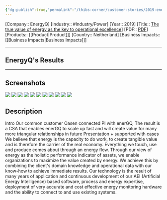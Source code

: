 ```yaml
---
{"dg-publish":true,"permalink":"/thibs-corner/customer-stories/2019-energy-q-the-true-value-of-energy-as-the-key-to-operational-excellence/"}
---
```


[Company:: EnergyQ]
[Industry:: #Industry/Power]
[Year:: 2019]
[Title:: [The true value of energy as the key to operational excellence](https://resources.osisoft.com/presentations/the-true-value-of-energy-as-the-key-to-operational-excellence--energqx/)]
[PDF:: [PDF](https://cdn.osisoft.com/osi/presentations/2019-uc-gothenburg/UC19EU-D2UT06-enerGQ-Burghard-The-true-value-of-energy-as-the-key-to-operational-excellence.pdf)]
[Products:: [[Product\|Product]]]
[Country:: Neitherland]
[Business Impacts:: [[Business Impacts\|Business Impacts]]]


---
## EnergyQ's Results

---
## Screenshots  
![](https://i.imgur.com/5UYpyM4.png)
![](https://i.imgur.com/KzpIEWI.png)
![](https://i.imgur.com/llaO8vX.png)
![](https://i.imgur.com/Yr2m2nE.png)
![](https://i.imgur.com/tQBChL8.png)
![](https://i.imgur.com/Bmoodzh.png)
![](https://i.imgur.com/e2zr55w.png)
![](https://i.imgur.com/RKuAaZ4.png)
![](https://i.imgur.com/rMYegu1.png)
![](https://i.imgur.com/TkxzISt.png)
![](https://i.imgur.com/Sp7lVmZ.png)


## Description
Intro Our common customer Oasen connected PI with enerGQ, The result is a CSA that enables enerGQ to scale up fast and will create value for many more triangular relationships in future Presentation + supported with cases We believe that energy is the capacity to do work, to create tangible value and is therefore the carrier of the real economy. Everything we touch, use and produce comes about through an energy flow. Through our view of energy as the holistic performance indicator of assets, we enable organizations to maximize the value created by energy. We achieve this by combining the client's domain knowledge and operational data with our know-how to achieve immediate results. Our technology is the result of many years of application and continuous development of our AEI (Artificial Energy Intelligence) based software, process and energy expertise, deployment of very accurate and cost effective energy monitoring hardware and the ability to connect to and use existing systems.